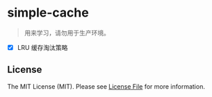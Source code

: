 # simple-cache

> 用来学习，请勿用于生产环境。

- [x] LRU 缓存淘汰策略

## License

The MIT License (MIT). Please see [License File](LICENSE) for more information.
